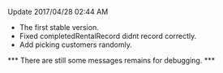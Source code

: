 Update  2017/04/28 02:44 AM

- The first stable version.
- Fixed completedRentalRecord didnt record correctly.
- Add picking customers randomly.

*** There are still some messages remains for debugging. ***

